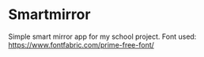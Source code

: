 # Smartmirror
Simple smart mirror app for my school project.
Font used: https://www.fontfabric.com/prime-free-font/
